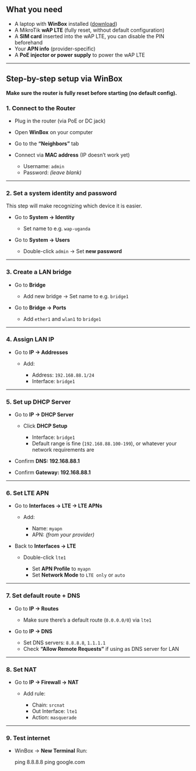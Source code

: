 ## What you need

* A laptop with **WinBox** installed ([download](https://mikrotik.com/download))
* A MikroTik **wAP LTE** (fully reset, without default configuration)
* A **SIM card** inserted into the wAP LTE, you can disable the PIN beforehand
* Your **APN info** (provider-specific)
* A **PoE injector or power supply** to power the wAP LTE

---

## Step-by-step setup via WinBox

**Make sure the router is fully reset before starting (no default config).**

### 1. **Connect to the Router**

* Plug in the router (via PoE or DC jack)
* Open **WinBox** on your computer
* Go to the **“Neighbors”** tab
* Connect via **MAC address** (IP doesn’t work yet)

  * Username: `admin`
  * Password: *(leave blank)*

---

### 2. **Set a system identity and password**

This step will make recognizing which device it is easier.

* Go to **System → Identity**

  * Set name to e.g. `wap-uganda`
    
* Go to **System → Users**

  * Double-click `admin` → Set **new password**

---

### 3. **Create a LAN bridge**

* Go to **Bridge**

  * Add new bridge → Set name to e.g. `bridge1`
   
* Go to **Bridge → Ports**

  * Add `ether1` and `wlan1` to `bridge1`

---

### 4. **Assign LAN IP**

* Go to **IP → Addresses**

  * Add:

    * Address: `192.168.88.1/24`
    * Interface: `bridge1`

---

### 5. **Set up DHCP Server**

* Go to **IP → DHCP Server**

  * Click **DHCP Setup**

    * Interface: `bridge1`
    * Default range is fine (`192.168.88.100-199`), or whatever your network requirements are
* Confirm **DNS: 192.168.88.1**
* Confirm **Gateway: 192.168.88.1**

---

### 6. **Set LTE APN**

* Go to **Interfaces → LTE → LTE APNs**

  * Add:

    * Name: `myapn`
    * APN: *(from your provider)*
    
* Back to **Interfaces → LTE**

  * Double-click `lte1`

    * Set **APN Profile** to `myapn`
    * Set **Network Mode** to `LTE only` or `auto`

---

### 7. **Set default route + DNS**

* Go to **IP → Routes**

  * Make sure there’s a default route (`0.0.0.0/0`) via `lte1`
    
* Go to **IP → DNS**

  * Set DNS servers: `8.8.8.8`, `1.1.1.1`
  * Check **“Allow Remote Requests”** if using as DNS server for LAN

---

### 8. **Set NAT**

* Go to **IP → Firewall → NAT**

  * Add rule:

    * Chain: `srcnat`
    * Out Interface: `lte1`
    * Action: `masquerade`

---

### 9. **Test internet**

* WinBox → **New Terminal**
  Run:

  ping 8.8.8.8
  ping google.com
